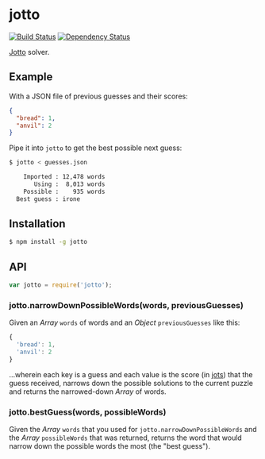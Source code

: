 # jotto

[![Build Status](https://travis-ci.org/KenanY/jotto.svg)](https://travis-ci.org/KenanY/jotto)
[![Dependency Status](https://gemnasium.com/KenanY/jotto.svg)](https://gemnasium.com/KenanY/jotto)

[Jotto](https://en.wikipedia.org/wiki/Jotto) solver.

## Example

With a JSON file of previous guesses and their scores:

``` json
{
  "bread": 1,
  "anvil": 2
}
```

Pipe it into `jotto` to get the best possible next guess:

``` bash
$ jotto < guesses.json

    Imported : 12,478 words
       Using :  8,013 words
    Possible :    935 words
  Best guess : irone
```

## Installation

``` bash
$ npm install -g jotto
```

## API

``` javascript
var jotto = require('jotto');
```

### jotto.narrowDownPossibleWords(words, previousGuesses)

Given an _Array_ `words` of words and an _Object_ `previousGuesses` like this:

``` javascript
{
  'bread': 1,
  'anvil': 2
}
```

...wherein each key is a guess and each value is the score (in
[jots](https://github.com/KenanY/jots)) that the guess received, narrows down
the possible solutions to the current puzzle and returns the narrowed-down
_Array_ of words.

### jotto.bestGuess(words, possibleWords)

Given the _Array_ `words` that you used for `jotto.narrowDownPossibleWords` and
the _Array_ `possibleWords` that was returned, returns the word that would
narrow down the possible words the most (the "best guess").